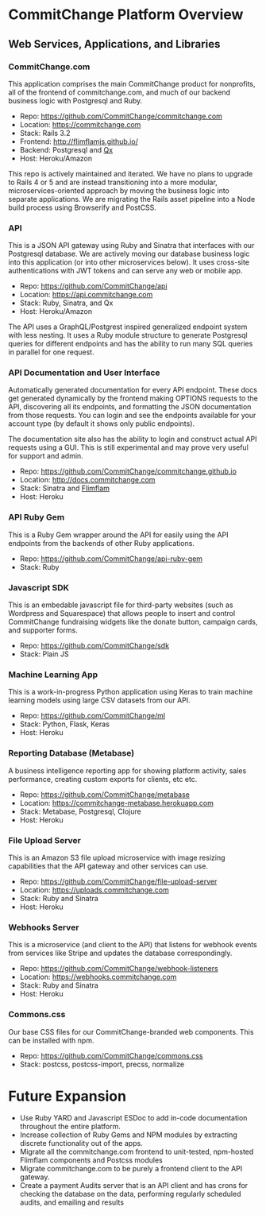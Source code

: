 # CommitChange Platform Overview

## Web Services, Applications, and Libraries

### CommitChange.com  

This application comprises the main CommitChange product for nonprofits, all of the frontend of commitchange.com, and much of our backend business logic with Postgresql and Ruby.

* Repo: https://github.com/CommitChange/commitchange.com
* Location: https://commitchange.com
* Stack: Rails 3.2
* Frontend: http://flimflamjs.github.io/
* Backend: Postgresql and [Qx](https://github.com/jayrbolton/ruby-qx)
* Host: Heroku/Amazon

This repo is actively maintained and iterated. We have no plans to upgrade to Rails 4 or 5 and are instead transitioning into a more modular, microservices-oriented approach by moving the business logic into separate applications. We are migrating the Rails asset pipeline into a Node build process using Browserify and PostCSS.

### API

This is a JSON API gateway using Ruby and Sinatra that interfaces with our Postgresql database. We are actively moving our database business logic into this application (or into other microservices below). It uses cross-site authentications with JWT tokens and can serve any web or mobile app.

* Repo: https://github.com/CommitChange/api
* Location: https://api.commitchange.com
* Stack: Ruby, Sinatra, and Qx
* Host: Heroku/Amazon

The API uses a GraphQL/Postgrest inspired generalized endpoint system with less nesting. It uses a Ruby module structure to generate Postgresql queries for different endpoints and has the ability to run many SQL queries in parallel for one request.

### API Documentation and User Interface

Automatically generated documentation for every API endpoint. These docs get generated dynamically by the frontend making OPTIONS requests to the API, discovering all its endpoints, and formatting the JSON documentation from those requests. You can login and see the endpoints available for your account type (by default it shows only public endpoints).

The documentation site also has the ability to login and construct actual API requests using a GUI. This is still experimental and may prove very useful for support and admin.

* Repo: https://github.com/CommitChange/commitchange.github.io
* Location: http://docs.commitchange.com
* Stack: Sinatra and [Flimflam](http://flimflamjs.github.io/)
* Host: Heroku

### API Ruby Gem

This is a Ruby Gem wrapper around the API for easily using the API endpoints from the backends of other Ruby applications.

* Repo: https://github.com/CommitChange/api-ruby-gem
* Stack: Ruby

### Javascript SDK

This is an embedable javascript file for third-party websites (such as Wordpress and Squarespace) that allows people to insert and control CommitChange fundraising widgets like the donate button, campaign cards, and supporter forms.

* Repo: https://github.com/CommitChange/sdk
* Stack: Plain JS

### Machine Learning App 

This is a work-in-progress Python application using Keras to train machine learning models using large CSV datasets from our API.

* Repo: https://github.com/CommitChange/ml
* Stack: Python, Flask, Keras
* Host: Heroku

### Reporting Database (Metabase)

A business intelligence reporting app for showing platform activity, sales performance, creating custom exports for clients, etc etc.

* Repo: https://github.com/CommitChange/metabase
* Location: https://commitchange-metabase.herokuapp.com
* Stack: Metabase, Postgresql, Clojure
* Host: Heroku

### File Upload Server

This is an Amazon S3 file upload microservice with image resizing capabilities that the API gateway and other services can use.

* Repo: https://github.com/CommitChange/file-upload-server
* Location: https://uploads.commitchange.com
* Stack: Ruby and Sinatra
* Host: Heroku

### Webhooks Server

This is a microservice (and client to the API) that listens for webhook events from services like Stripe and updates the database correspondingly.

* Repo: https://github.com/CommitChange/webhook-listeners
* Location: https://webhooks.commitchange.com
* Stack: Ruby and Sinatra
* Host: Heroku

### Commons.css

Our base CSS files for our CommitChange-branded web components. This can be installed with npm.

* Repo: https://github.com/CommitChange/commons.css
* Stack: postcss, postcss-import, precss, normalize

# Future Expansion

* Use Ruby YARD and Javascript ESDoc to add in-code documentation throughout the entire platform.
* Increase collection of Ruby Gems and NPM modules by extracting discrete functionality out of the apps.
* Migrate all the commitchange.com frontend to unit-tested, npm-hosted Flimflam components and Postcss modules
* Migrate commitchange.com to be purely a frontend client to the API gateway.
* Create a payment Audits server that is an API client and has crons for checking the database on the data, performing regularly scheduled audits, and emailing and results

